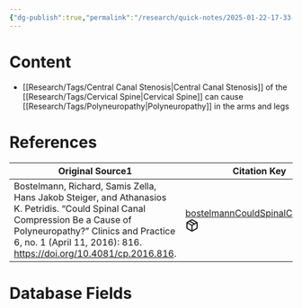 ```yaml
---
{"dg-publish":true,"permalink":"/research/quick-notes/2025-01-22-17-33-26/","updated":"2025-01-30T16:51:14-05:00"}
---
```


# Content
- [[Research/Tags/Central Canal Stenosis\|Central Canal Stenosis]] of the [[Research/Tags/Cervical Spine\|Cervical Spine]] can cause [[Research/Tags/Polyneuropathy\|Polyneuropathy]] in the arms and legs
# References
<div><table class="dataview table-view-table"><thead class="table-view-thead"><tr class="table-view-tr-header"><th class="table-view-th"><span>Original Source</span><span class="dataview small-text">1</span></th><th class="table-view-th"><span>Citation Key</span></th></tr></thead><tbody class="table-view-tbody"><tr><td><span>Bostelmann, Richard, Samis Zella, Hans Jakob Steiger, and Athanasios K. Petridis. “Could Spinal Canal Compression Be a Cause of Polyneuropathy?” Clinics and Practice 6, no. 1 (April 11, 2016): 816. <a rel="noopener nofollow" class="external-link" href="https://doi.org/10.4081/cp.2016.816" target="_blank">https://doi.org/10.4081/cp.2016.816</a>.</span></td><td><span><a data-tooltip-position="top" aria-label="Research/Evidence Sources/bostelmannCouldSpinalCanal2016.md" data-href="Research/Evidence Sources/bostelmannCouldSpinalCanal2016.md" href="Research/Evidence Sources/bostelmannCouldSpinalCanal2016.md" class="internal-link" target="_blank" rel="noopener nofollow" fileclass-name="Research Links">bostelmannCouldSpinalCanal2016</a><a class="metadata-menu fileclass-icon"><svg xmlns="http://www.w3.org/2000/svg" width="24" height="24" viewBox="0 0 24 24" fill="none" stroke="currentColor" stroke-width="2" stroke-linecap="round" stroke-linejoin="round" class="svg-icon lucide-package"><path d="m7.5 4.27 9 5.15"></path><path d="M21 8a2 2 0 0 0-1-1.73l-7-4a2 2 0 0 0-2 0l-7 4A2 2 0 0 0 3 8v8a2 2 0 0 0 1 1.73l7 4a2 2 0 0 0 2 0l7-4A2 2 0 0 0 21 16Z"></path><path d="m3.3 7 8.7 5 8.7-5"></path><path d="M12 22V12"></path></svg></a></span></td></tr></tbody></table></div>

# Database Fields